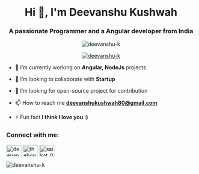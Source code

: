 <h1 align="center">Hi 👋, I'm Deevanshu Kushwah</h1>
<h3 align="center">A passionate Programmer and a Angular developer from India</h3>

<p align="center"> <img src="https://komarev.com/ghpvc/?username=deevanshu-k&label=Profile%20views&color=0e75b6&style=flat" alt="deevanshu-k" /> </p>

<p align="center"> <a href="https://github.com/ryo-ma/github-profile-trophy"><img src="https://github-profile-trophy.vercel.app/?username=deevanshu-k" alt="deevanshu-k" /></a> </p>

- 🌱 I’m currently working on **Angular, NodeJs** projects

- 👯 I’m looking to collaborate with **Startup**

- 🤝 I’m looking for open-source project for contribution

- 📫 How to reach me **deevanshukushwah80@gmail.com**

- ⚡ Fun fact **I think I love you :)**

<h3 align="left">Connect with me:</h3>
<p align="left">
<a href="https://linkedin.com/in/deevanshu-kushwah-624214253" target="blank"><img align="center" src="https://raw.githubusercontent.com/rahuldkjain/github-profile-readme-generator/master/src/images/icons/Social/linked-in-alt.svg" alt="deevanshu-kushwah-624214253" height="30" width="40" /></a>
<a href="https://instagram.com/mr.deevanshu26" target="blank"><img align="center" src="https://raw.githubusercontent.com/rahuldkjain/github-profile-readme-generator/master/src/images/icons/Social/instagram.svg" alt="thehonestlier" height="30" width="40" /></a>
<a href="https://www.codechef.com/users/deevanshu_k" target="blank"><img align="center" src="https://cdn.jsdelivr.net/npm/simple-icons@3.1.0/icons/codechef.svg" alt="saikat_07" height="30" width="40" /></a>
</p>



<p><img align="left" src="https://github-readme-stats.vercel.app/api?username=deevanshu-k&show_icons=true&theme=radical&count_private=true" alt="deevanshu-k" /></p>
